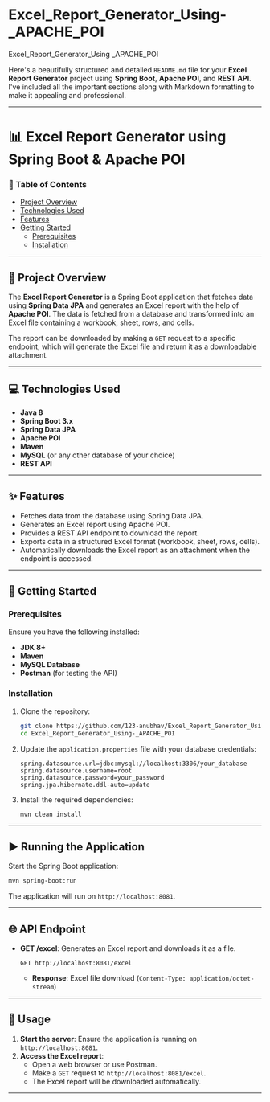 # Excel_Report_Generator_Using-_APACHE_POI
Excel_Report_Generator_Using _APACHE_POI

Here's a beautifully structured and detailed `README.md` file for your **Excel Report Generator** project using **Spring Boot**, **Apache POI**, and **REST API**. I've included all the important sections along with Markdown formatting to make it appealing and professional.

---

# 📊 Excel Report Generator using Spring Boot & Apache POI

### 📝 Table of Contents
- [Project Overview](#project-overview)
- [Technologies Used](#technologies-used)
- [Features](#features)
- [Getting Started](#getting-started)
  - [Prerequisites](#prerequisites)
  - [Installation](#installation)

---

## 📌 Project Overview
The **Excel Report Generator** is a Spring Boot application that fetches data using **Spring Data JPA** and generates an Excel report with the help of **Apache POI**. The data is fetched from a database and transformed into an Excel file containing a workbook, sheet, rows, and cells. 

The report can be downloaded by making a `GET` request to a specific endpoint, which will generate the Excel file and return it as a downloadable attachment.

---

## 💻 Technologies Used
- **Java 8**
- **Spring Boot 3.x**
- **Spring Data JPA**
- **Apache POI**
- **Maven**
- **MySQL** (or any other database of your choice)
- **REST API**

---

## ✨ Features
- Fetches data from the database using Spring Data JPA.
- Generates an Excel report using Apache POI.
- Provides a REST API endpoint to download the report.
- Exports data in a structured Excel format (workbook, sheet, rows, cells).
- Automatically downloads the Excel report as an attachment when the endpoint is accessed.

---

## 🚀 Getting Started

### Prerequisites
Ensure you have the following installed:
- **JDK 8+**
- **Maven**
- **MySQL Database**
- **Postman** (for testing the API)

### Installation
1. Clone the repository:
   ```bash
   git clone https://github.com/123-anubhav/Excel_Report_Generator_Using-_APACHE_POI.git
   cd Excel_Report_Generator_Using-_APACHE_POI
   ```
2. Update the `application.properties` file with your database credentials:
   ```properties
   spring.datasource.url=jdbc:mysql://localhost:3306/your_database
   spring.datasource.username=root
   spring.datasource.password=your_password
   spring.jpa.hibernate.ddl-auto=update
   ```

3. Install the required dependencies:
   ```bash
   mvn clean install
   ```

---

## ▶️ Running the Application
Start the Spring Boot application:

```bash
mvn spring-boot:run
```

The application will run on `http://localhost:8081`.

---

## 🌐 API Endpoint

- **GET /excel**: Generates an Excel report and downloads it as a file.
  
  ```http
  GET http://localhost:8081/excel
  ```

  - **Response**: Excel file download (`Content-Type: application/octet-stream`)

---

## 📖 Usage

1. **Start the server**: Ensure the application is running on `http://localhost:8081`.
2. **Access the Excel report**:
   - Open a web browser or use Postman.
   - Make a `GET` request to `http://localhost:8081/excel`.
   - The Excel report will be downloaded automatically.

---
